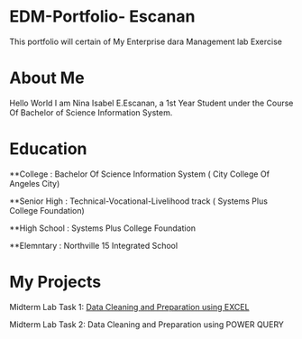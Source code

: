 # EDM-Portfolio- Escanan
This portfolio  will certain of My Enterprise dara Management lab Exercise

# About Me
Hello World I am Nina Isabel E.Escanan, a 1st Year Student under the Course Of Bachelor of Science Information System.

# Education
**College : Bachelor Of Science Information System ( City College Of Angeles City) 

**Senior High : Technical-Vocational-Livelihood track ( Systems Plus College Foundation)

**High School : Systems Plus College Foundation

**Elemntary : Northville 15 Integrated School

# My Projects
Midterm Lab Task 1: [Data Cleaning and Preparation using EXCEL]()

Midterm Lab Task 2: Data Cleaning and Preparation using POWER QUERY
